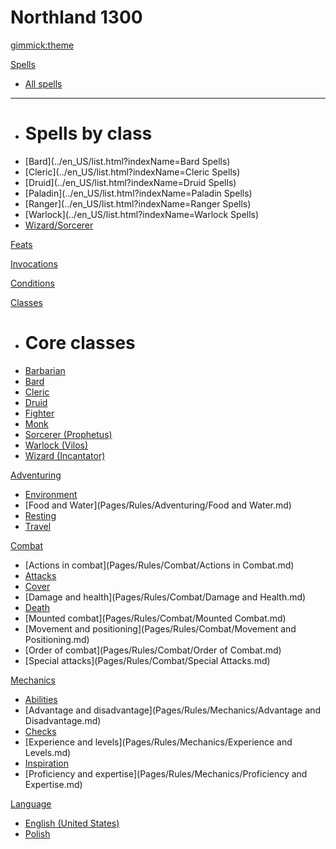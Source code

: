 <!--
  -- Name of your wiki
  -- Do NOT remove the leading `#` character.
  -->

# Northland 1300


<!--
  -- Default theme
  -- (Read: http://dynalon.github.io/mdwiki/#!customizing.md#Theme_chooser)
  -->

[gimmick:theme](yeti)


<!--
  -- Navigation
  -- (Read: http://dynalon.github.io/mdwiki/#!quickstart.md#Adding_a_navigation)
  -->

[Spells]()

  * [All spells](../en_US/list.html?indexName=Spells)
  - - - -
  * # Spells by class
  * [Bard](../en_US/list.html?indexName=Bard Spells)
  * [Cleric](../en_US/list.html?indexName=Cleric Spells)
  * [Druid](../en_US/list.html?indexName=Druid Spells)
  * [Paladin](../en_US/list.html?indexName=Paladin Spells)
  * [Ranger](../en_US/list.html?indexName=Ranger Spells)
  * [Warlock](../en_US/list.html?indexName=Warlock Spells)
  * [Wizard/Sorcerer](../en_US/list.html?indexName=Wizard%20%26%20Sorcerer%20Spells)

[Feats](Pages/Rules/Feats.md)

[Invocations](Pages/Rules/Invocations.md)

[Conditions](Pages/Rules/Conditions.md)

[Classes]()

  * # Core classes
  * [Barbarian](Pages/Rules/Classes/Barbarian.md)
  * [Bard](Pages/Rules/Classes/Bard.md)
  * [Cleric](Pages/Rules/Classes/Cleric.md)
  * [Druid](Pages/Rules/Classes/Druid.md)
  * [Fighter](Pages/Rules/Classes/Fighter.md)
  * [Monk](Pages/Rules/Classes/Monk.md)
  * [Sorcerer (Prophetus)](Pages/Rules/Classes/Sorcerer.md)
  * [Warlock (Vilos)](Pages/Rules/Classes/Warlock.md)
  * [Wizard (Incantator)](Pages/Rules/Classes/Wizard.md)

[Adventuring]()

  * [Environment](Pages/Rules/Adventuring/Environment.md)
  * [Food and Water](Pages/Rules/Adventuring/Food and Water.md)
  * [Resting](Pages/Rules/Adventuring/Resting.md)
  * [Travel](Pages/Rules/Adventuring/Travel.md)

[Combat]()

  * [Actions in combat](Pages/Rules/Combat/Actions in Combat.md)
  * [Attacks](Pages/Rules/Combat/Attacks.md)
  * [Cover](Pages/Rules/Combat/Cover.md)
  * [Damage and health](Pages/Rules/Combat/Damage and Health.md)
  * [Death](Pages/Rules/Combat/Death.md)
  * [Mounted combat](Pages/Rules/Combat/Mounted Combat.md)
  * [Movement and positioning](Pages/Rules/Combat/Movement and Positioning.md)
  * [Order of combat](Pages/Rules/Combat/Order of Combat.md)
  * [Special attacks](Pages/Rules/Combat/Special Attacks.md)

[Mechanics]()

  * [Abilities](Pages/Rules/Mechanics/Abilities.md)
  * [Advantage and disadvantage](Pages/Rules/Mechanics/Advantage and Disadvantage.md)
  * [Checks](Pages/Rules/Mechanics/Checks.md)
  * [Experience and levels](Pages/Rules/Mechanics/Experience and Levels.md)
  * [Inspiration](Pages/Rules/Mechanics/Inspiration.md)
  * [Proficiency and expertise](Pages/Rules/Mechanics/Proficiency and Expertise.md)

<!-- A more complex navigation example: ----------------------------------------

[Menu Item 1]()

  * # SubMenu Heading 1
  * [SubMenu Item 1](pages/subitem1.md)
  * [SubMenu Item 2](pages/subitem2.md)
  - - - -
  * # SubMenu Heading 2
  * [SubMenu Item 3](pages/subitem3.md)
  - - - -
  * # SubMenu Heading 3
  * [SubMenu Item 3](pages/subitem3.md)

[Menu Item 2](pages/item2.md)

[Menu Item 3](pages/item3.md)

---------------------------------------------------------------------------- -->

<!--
  -- Change the Language
  -- Could be useful when there's more than one language wiki.
  -->

[Language]()

  * [English (United States)](#)
  * [Polish](/pl_PL/)


<!--
  -- Let the user choose a theme
  -- (Read: http://dynalon.github.io/mdwiki/#!quickstart.md#Adding_a_navigation)
  -->

<!--
[gimmick:themechooser](Choose theme)
-->
